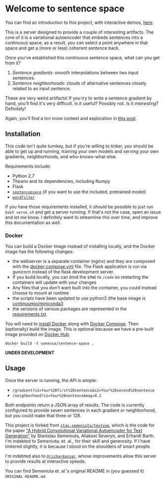 # Welcome to sentence space

You can find an introduction to this project, with interactive demos, [here](https://www.robinsloan.com/voyages-in-sentence-space).

This is a server designed to provide a couple of interesting artifacts. The core of it is a variational autoencoder that embeds sentences into a continuous space; as a result, you can select a point anywhere in that space and get a (more or less) coherent sentence back.

Once you've established this continuous sentence space, what can you get from it?

1. *Sentence gradients*: smooth interpolations between two input sentences.
2. *Sentence neighborhoods*: clouds of alternative sentences closely related to an input sentence.

These are very weird artifacts! If you try to write a sentence gradient by hand, you'll find it's very difficult. Is it useful? Possibly not. Is it _interesting_? Definitely!

Again, you'll find a ton more context and exploration in [this post](https://www.robinsloan.com/voyages-in-sentence-space).

## Installation
This code isn't quite turnkey, but if you're willing to tinker, you should be able to get up and running, training your own models and serving your own gradients, neighborhoods, and who-knows-what-else.

Requirements include:

* Python 2.7
* Theano and its dependencies, including Numpy
* Flask
* [`sentencepiece`](https://github.com/google/sentencepiece) (if you want to use the included, pretrained model)
* [`wordfilter`](https://github.com/dariusk/wordfilter)

If you have those requirements installed, it _should_ be possible to just run `bash serve.sh` and get a server running. If that's not the case, open an issue and let me know. I definitely want to streamline this over time, and improve this documentation as well.

### Docker
You can build a Docker image instead of installing locally, and the Docker image has the following changes:

 - the webserver is a separate container (nginx) and they are composed with the [docker-compose.yml](docker-compose.yml) file. The Flask application is run via gunicorn instead of the flask development server.
 - If you build locally, you can bind the `$PWD` to `/code` so restarting the containers will update with your changes
 - Any files that you don't want built into the container, you could instead choose to mount at runtime
 - the scripts have been updated to use python3 (the base image is [continuumio/miniconda3](https://hub.docker.com/r/continuumio/miniconda3/)
 - the versions of various packages are represented in the [requirements.txt](requirements.txt).

You will need to [install Docker](https://docs.docker.com/install/) along with [Docker Compose](https://docs.docker.com/compose/install/). Then (optionally) build the image. This is optional because we have a pre-built image provided on [Docker Hub]().


```
docker build -t vanessa/sentence-space .
```

**UNDER DEVELOPMENT**

## Usage
Once the server is running, the API is simple:

* `/gradient?s1=Your%20first%20sentence&s2=Your%20second%20sentence`
* `/neighborhood?s1=Your%20sentence&mag=0.2`

Both endpoints return a JSON array of results. The code is currently configured to provide seven sentences in each gradient or neighborhood, but you could make that three or 128.

This project is forked from [`stas-semeniuta/textvae`](https://github.com/stas-semeniuta/textvae), which is the code for the paper ["A Hybrid Convolutional Variational Autoencoder for Text Generation"](https://arxiv.org/abs/1702.02390) by Stanislau Semeniuta, Aliaksei Severyn, and Erhardt Barth. I'm indebted to Semeniuta, et. al., for their skill and generosity. If I have tinkered slightly, it is because I stood on the shoulders of smart people.

I'm indebted also to [`@richardassar`](https://github.com/richardassar), whose improvements allow this server to provide results at interactive speeds.

You can find Semeniuta et. al.'s original README in (you guessed it) `ORIGINAL-README.md`.
